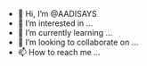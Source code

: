 - 👋 Hi, I’m @AADISAYS
- 👀 I’m interested in ...
- 🌱 I’m currently learning ...
- 💞️ I’m looking to collaborate on ...
- 📫 How to reach me ...

<!---
AADISAYS/AADISAYS is a ✨ special ✨ repository because its `README.md` (this file) appears on your GitHub profile.
You can click the Preview link to take a look at your changes.
--->
